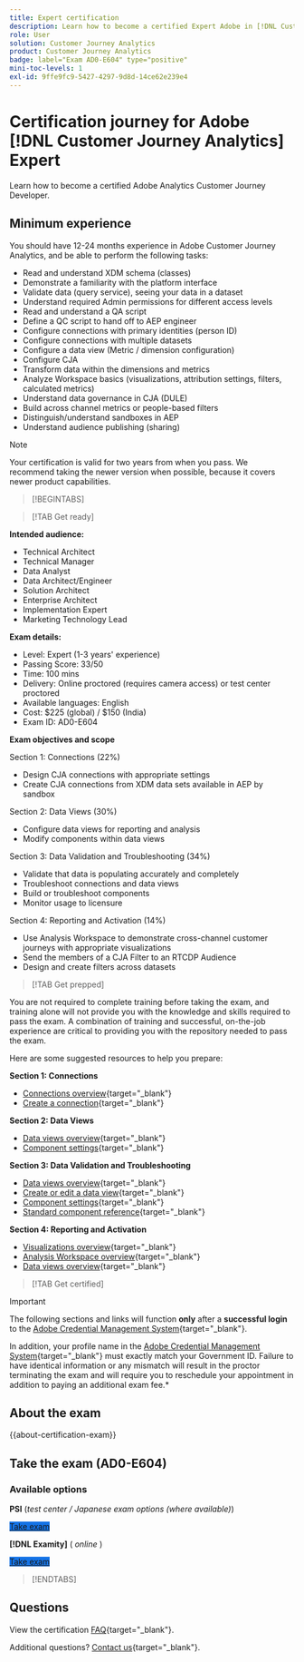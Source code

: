```yaml
---
title: Expert certification
description: Learn how to become a certified Expert Adobe in [!DNL Customer Journey Analytics]
role: User
solution: Customer Journey Analytics
product: Customer Journey Analytics
badge: label="Exam AD0-E604" type="positive"
mini-toc-levels: 1
exl-id: 9ffe9fc9-5427-4297-9d8d-14ce62e239e4
---
```

# Certification journey for Adobe [!DNL Customer Journey Analytics] Expert

Learn how to become a certified Adobe Analytics Customer Journey Developer.

## Minimum experience

You should have 12-24 months experience in Adobe Customer Journey Analytics, and be able to perform the following tasks: 

* Read and understand XDM schema (classes) 
* Demonstrate a familiarity with the platform interface 
* Validate data (query service), seeing your data in a dataset 
* Understand required Admin permissions for different access levels 
* Read and understand a QA script
* Define a QC script to hand off to AEP engineer
* Configure connections with primary identities (person ID)
* Configure connections with multiple datasets
* Configure a data view (Metric / dimension configuration)
* Configure CJA
* Transform data within the dimensions and metrics
* Analyze Workspace basics (visualizations, attribution settings, filters, calculated metrics)
* Understand data governance in CJA (DULE)
* Build across channel metrics or people-based filters
* Distinguish/understand sandboxes in AEP
* Understand audience publishing (sharing)

>[!NOTE]
>
>Your certification is valid for two years from when you pass. We recommend taking the newer version when possible, because it covers newer product capabilities.

>[!BEGINTABS]

>[!TAB Get ready]

**Intended audience:** 

* Technical Architect 
* Technical Manager
* Data Analyst
* Data Architect/Engineer
* Solution Architect
* Enterprise Architect
* Implementation Expert
* Marketing Technology Lead

**Exam details:**
  
* Level: Expert (1-3 years' experience)
* Passing Score: 33/50
* Time: 100 mins
* Delivery: Online proctored (requires camera access) or test center proctored
* Available languages: English
* Cost: $225 (global) / $150 (India)
* Exam ID: AD0-E604

**Exam objectives and scope**

Section 1: Connections (22%)

* Design CJA connections with appropriate settings 
* Create CJA connections from XDM data sets available in AEP by sandbox 

Section 2: Data Views (30%) 

* Configure data views for reporting and analysis 
* Modify components within data views 

Section 3: Data Validation and Troubleshooting (34%) 

* Validate that data is populating accurately and completely 
* Troubleshoot connections and data views 
* Build or troubleshoot components 
* Monitor usage to licensure 

Section 4: Reporting and Activation (14%) 

* Use Analysis Workspace to demonstrate cross-channel customer journeys with appropriate visualizations 
* Send the members of a CJA Filter to an RTCDP Audience 
* Design and create filters across datasets

>[!TAB Get prepped]

You are not required to complete training before taking the exam, and training alone will not provide you with the knowledge and skills required to pass the exam. A combination of training and successful, on-the-job experience are critical to providing you with the repository needed to pass the exam.

Here are some suggested resources to help you prepare:

**Section 1: Connections**

* [Connections overview](https://experienceleague.adobe.com/docs/analytics-platform/using/cja-connections/overview.html){target="_blank"} 
* [Create a connection](https://experienceleague.adobe.com/docs/analytics-platform/using/cja-connections/create-connection.html){target="_blank"} 

**Section 2: Data Views**

* [Data views overview](https://experienceleague.adobe.com/docs/analytics-platform/using/cja-dataviews/data-views.html){target="_blank"} 
* [Component settings](https://experienceleague.adobe.com/docs/analytics-platform/using/cja-dataviews/component-settings/overview.html){target="_blank"} 

**Section 3: Data Validation and Troubleshooting**

* [Data views overview](https://experienceleague.adobe.com/docs/analytics-platform/using/cja-dataviews/data-views.html){target="_blank"} 
* [Create or edit a data view](https://experienceleague.adobe.com/docs/analytics-platform/using/cja-dataviews/create-dataview.html){target="_blank"}
* [Component settings](https://experienceleague.adobe.com/docs/analytics-platform/using/cja-dataviews/component-settings/overview.html){target="_blank"}
* [Standard component reference](https://experienceleague.adobe.com/docs/analytics-platform/using/cja-dataviews/component-reference.html){target="_blank"}

**Section 4: Reporting and Activation**

* [Visualizations overview](https://experienceleague.adobe.com/docs/analytics-platform/using/cja-workspace/visualizations/freeform-analysis-visualizations.html){target="_blank"}
* [Analysis Workspace overview](https://experienceleague.adobe.com/docs/analytics-platform/using/cja-workspace/home.html){target="_blank"}
* [Data views overview](https://experienceleague.adobe.com/docs/analytics-platform/using/cja-dataviews/data-views.html){target="_blank"}

>[!TAB Get certified]

>[!IMPORTANT]
>
>The following sections and links will function **only**  after a **successful login** to the [Adobe Credential Management System](https://www.certmetrics.com/adobe){target="_blank"}. 
>
>In addition, your profile name in the [Adobe Credential Management System](https://www.certmetrics.com/adobe){target="_blank"} must exactly match your Government ID. Failure to have identical information or any mismatch will result in the proctor terminating the exam and will require you to reschedule your appointment in addition to paying an additional exam fee.*



## About the exam

{{about-certification-exam}}

## Take the exam (AD0-E604)

### Available options

**PSI** (*test center / Japanese exam options (where available)*)

<a href="https://www.certmetrics.com/adobe/candidate/psi_sso_adobe.aspx?redir=yes&ec=AD0-E604" target="_blank" class="spectrum-Button spectrum-Button--fill spectrum-Button--accent spectrum-Button--sizeM is-margin-bottom-big-big at-element-click-tracking" style="background-color:#1473E6">
                    
 <span class="spectrum-Button-label has-no-wrap">
   Take exam
</span>
</a>

**[!DNL Examity]** ( *online* )

<a href="https://www.certmetrics.com/adobe/candidate/examity_sso.aspx?eid=AD0-E604" target="_blank" class="spectrum-Button spectrum-Button--fill spectrum-Button--accent spectrum-Button--sizeM is-margin-bottom-big-big at-element-click-tracking" style="background-color:#1473E6">
                    
 <span class="spectrum-Button-label has-no-wrap">
   Take exam
</span>
</a>

>[!ENDTABS]

## Questions

View the certification [FAQ](https://experienceleague.adobe.com/docs/certification/certification/faq.html){target="_blank"}.

Additional questions? [Contact us](mailto:certif@adobe.com){target="_blank"}.
